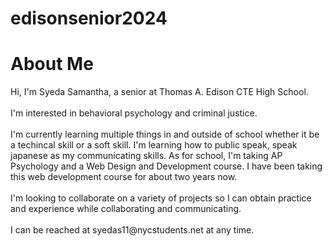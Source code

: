 # edisonsenior2024
<!DOCTYPE html>
<h1>About Me</h1>
<p>Hi, I'm Syeda Samantha, a senior at Thomas A. Edison CTE High School.<br><br>I'm interested in behavioral psychology and criminal justice.<br><br>I'm currently learning multiple things in and outside of school whether it be a techincal skill or a soft skill. I'm learning how to public speak, speak japanese as my communicating skills. As for school, I'm taking AP Psychology and a Web Design and Development course. I have been taking this web development course for about two years now.<br><br>I'm looking to collaborate on a variety of projects so I can obtain practice and experience while collaborating and communicating.<br><br>I can be reached at syedas11@nycstudents.net at any time.</p>
